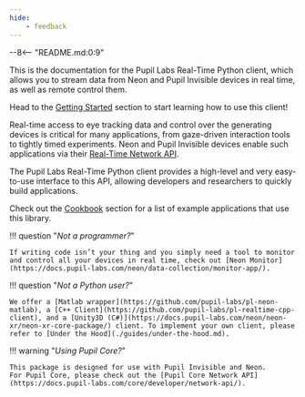 ```yaml
---
hide:
    - feedback
---
```


--8<-- "README.md:0:9"

This is the documentation for the Pupil Labs Real-Time Python client, which allows you to stream data from Neon and Pupil Invisible devices in real time, as well as remote control them.

Head to the [Getting Started](./getting-started.md) section to start learning how to use this client!

Real-time access to eye tracking data and control over the generating devices is critical for many applications, from gaze-driven interaction tools to tightly timed experiments. Neon and Pupil Invisible devices enable such applications via their [Real-Time Network API](https://github.com/pupil-labs/realtime-network-api).

The Pupil Labs Real-Time Python client provides a high-level and very easy-to-use interface to this API, allowing developers and researchers to quickly build applications.

Check out the [Cookbook](./cookbook/index.md) section for a list of example applications that use this library.

!!! question "_Not a programmer?_"

    If writing code isn’t your thing and you simply need a tool to monitor and control all your devices in real time, check out [Neon Monitor](https://docs.pupil-labs.com/neon/data-collection/monitor-app/).

!!! question "_Not a Python user?_"

    We offer a [Matlab wrapper](https://github.com/pupil-labs/pl-neon-matlab), a [C++ Client](https://github.com/pupil-labs/pl-realtime-cpp-client), and a [Unity3D (C#)](https://docs.pupil-labs.com/neon/neon-xr/neon-xr-core-package/) client. To implement your own client, please refer to [Under the Hood](./guides/under-the-hood.md).

!!! warning "_Using Pupil Core?_"

    This package is designed for use with Pupil Invisible and Neon.
    For Pupil Core, please check out the [Pupil Core Network API](https://docs.pupil-labs.com/core/developer/network-api/).
